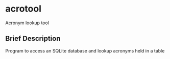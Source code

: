 acrotool
========

Acronym lookup tool

## Brief Description

Program to access an SQLite database and lookup acronyms held in a table
